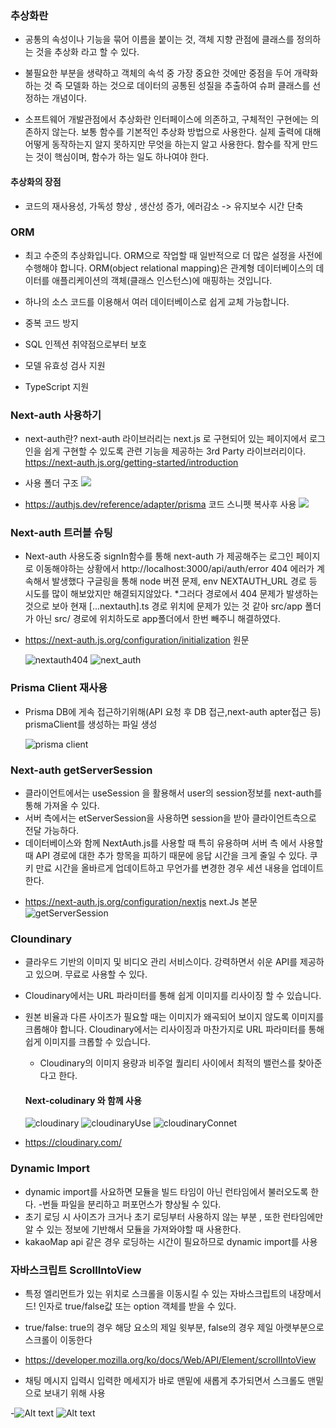 ### 추상화란

- 공통의 속성이나 기능을 묶어 이름을 붙이는 것, 객체 지향 관점에 클래스를 정의하는 것을 추상화 라고 할 수 있다.

- 불필요한 부분을 생략하고 객체의 속석 중 가장 중요한 것에만 중점을 두어 개략화 하는 것
  즉 모델화 하는 것으로 데이터의 공통된 성질을 추출하여 슈퍼 클래스를 선정하는 개념이다.

- 소프트웨어 개발관점에서 추상화란 인터페이스에 의존하고, 구체적인 구현에는 의존하지 않는다.
  보통 함수를 기본적인 추상화 방법으로 사용한다.
  실제 출력에 대해 어떻게 동작하는지 알지 못하지만 무엇을 하는지 알고 사용한다.
  함수를 작게 만드는 것이 핵심이며, 함수가 하는 일도 하나여야 한다.

#### 추상화의 장점

- 코드의 재사용성, 가독성 향상 , 생산성 증가, 에러감소 -> 유지보수 시간 단축

### ORM

- 최고 수준의 추상화입니다. ORM으로 작업할 때 일반적으로 더 많은 설정을 사전에 수행해야 합니다. ORM(object relational mapping)은 관계형 데이터베이스의 데이터를 애플리케이션의 객체(클래스 인스턴스)에 매핑하는 것입니다.

- 하나의 소스 코드를 이용해서 여러 데이터베이스로 쉽게 교체 가능합니다.
- 중복 코드 방지
- SQL 인젝션 취약점으로부터 보호
- 모델 유효성 검사 지원
- TypeScript 지원

### Next-auth 사용하기

- next-auth란? next-auth 라이브러리는 next.js 로 구현되어 있는 페이지에서 로그인을 쉽게 구현할 수 있도록 관련 기능을 제공하는 3rd Party 라이브러리이다.  
  https://next-auth.js.org/getting-started/introduction

* 사용 폴더 구조 <img src='./noteImg/next-auth.png'/>

* https://authjs.dev/reference/adapter/prisma
  코드 스니펫 복사후 사용
  <img src='./noteImg/nextAuthUse.png'>

### Next-auth 트러블 슈팅

- Next-auth 사용도중 signIn함수를 통해 next-auth 가 제공해주는 로그인 페이지로 이동해야하는 상황에서
  http://localhost:3000/api/auth/error 404 에러가 계속해서 발생했다 구글링을 통해 node 버젼 문제, env NEXTAUTH_URL 경로 등 시도를 많이 해보았지만 해결되지않았다. \*그러다 경로에서 404 문제가 발생하는 것으로 보아
  현재 [...nextauth].ts 경로 위치에 문제가 있는 것 같아 src/app 폴더가 아닌 src/ 경로에 위치하도로 app폴더에서 한번 빼주니 해결하였다.
- https://next-auth.js.org/configuration/initialization 원문

  ![nextauth404](./noteImg//nextAuthTrouble.png)
  ![next_auth](./noteImg/next_auth.png)

### Prisma Client 재사용

- Prisma DB에 게속 접근하기위해(API 요청 후 DB 접근,next-auth apter접근 등) prismaClient를 생성하는 파일 생성

  ![prisma client](./noteImg/PrismaClient.png)

### Next-auth getServerSession

- 클라이언트에서는 useSession 을 활용해서 user의 session정보를 next-auth를 통해 가져올 수 있다.
- 서버 측에서는 etServerSession을 사용하면 session을 받아 클라이언트측으로 전달 가능하다.
- 데이터베이스와 함께 NextAuth.js를 사용할 때 특히 유용하며 서버 측 에서 사용할 때 API 경로에 대한 추가 항목을 피하기 때문에 응답 시간을 크게 줄일 수 있다. 쿠키 만료 시간을 올바르게 업데이트하고 무언가를 변경한 경우 세션 내용을 업데이트 한다.

* https://next-auth.js.org/configuration/nextjs next.Js 본문
  ![getServerSession](./noteImg/getServerSession.png)

### Cloundinary

- 클라우드 기반의 이미지 및 비디오 관리 서비스이다. 강력하면서 쉬운 API를 제공하고 있으며. 무료로 사용할 수 있다.
- Cloudinary에서는 URL 파라미터를 통해 쉽게 이미지를 리사이징 할 수 있습니다.
- 원본 비율과 다른 사이즈가 필요할 때는 이미지가 왜곡되어 보이지 않도록 이미지를 크롭해야 합니다. Cloudinary에서는 리사이징과 마찬가지로 URL 파라미터를 통해 쉽게 이미지를 크롭할 수 있습니다.

  - Cloudinary의 이미지 용량과 비주얼 퀄리티 사이에서 최적의 밸런스를 찾아준다고 한다.

  #### Next-coludinary 와 함께 사용

  ![cloudinary](./noteImg/cloudinary.png)
  ![cloudinaryUse](./noteImg/cloudinaryUse.png)
  ![cloudinaryConnet](./noteImg/cloudinaryConnet.png)

* https://cloudinary.com/

### Dynamic Import

- dynamic import를 사요하면 모듈을 빌드 타임이 아닌 런타임에서 불러오도록 한다. -번들 파일을 분리하고 퍼포먼스가 향상될 수 있다.
- 초기 로딩 시 사이즈가 크거나 초기 로딩부터 사용하지 않는 부분 , 또한 런타임에만 알 수 있는 정보에 기반해서 모듈을 가져와야할 때 사용한다.
- kakaoMap api 같은 경우 로딩하는 시간이 필요하므로 dynamic import를 사용

### 자바스크립트 ScrollIntoView

- 특정 엘리먼트가 있는 위치로 스크롤을 이동시킬 수 있는 자바스크립트의 내장메서드! 인자로 true/false값 또는 option 객체를 받을 수 있다.
- true/false: true의 경우 해당 요소의 제일 윗부분, false의 경우 제일 아랫부분으로 스크롤이 이동한다
- https://developer.mozilla.org/ko/docs/Web/API/Element/scrollIntoView

- 채팅 메시지 입력시 입력한 메세지가 바로 맨밑에 새롭게 추가되면서 스크롤도 맨밑으로 보내기 위해 사용

-![Alt text](./noteImg/scrollRef.png)
![Alt text](./noteImg/scrollIntoFn.png)
